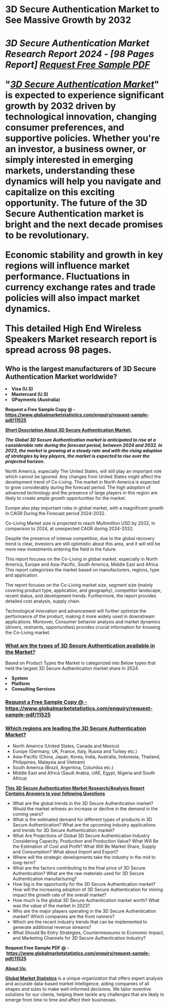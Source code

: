 <h1>3D Secure Authentication Market to See Massive Growth by 2032<h1>
<p><em><strong>3D Secure Authentication Market Research Report 2024</strong></em>&nbsp;-&nbsp;<em><strong>[98 Pages Report] </strong></em><em><strong><a href="https://www.globalmarketstatistics.com/enquiry/request-sample-pdf/11525">Request Free Sample PDF</a></strong></em></p><p>"<a style="font-style: italic; font-weight: bold;" href="https://www.globalmarketstatistics.com/market-reports/3d-secure-authentication-market-11525">3D Secure Authentication Market</a>" is expected to experience significant growth by 2032 driven by technological innovation, changing consumer preferences, and supportive policies. Whether you're an investor, a business owner, or simply interested in emerging markets, understanding these dynamics will help you navigate and capitalize on this exciting opportunity. The future of the&nbsp;3D Secure Authentication market is bright and the next decade promises to be revolutionary.</p><p>Economic stability and growth in key regions will influence market performance. Fluctuations in currency exchange rates and trade policies will also impact market dynamics.</p><p>This detailed&nbsp;High End Wireless Speakers Market research report is spread across 98 pages.</p><h2><strong>Who is the largest manufacturers of 3D Secure Authentication Market worldwide?</strong></h2><p><strong><li>Visa (U.S)<li>Mastercard (U.S)<li>GPayments (Australia)</strong></p><p><strong>Request a Free Sample Copy @ - <a href="https://www.globalmarketstatistics.com/enquiry/request-sample-pdf/11525">https://www.globalmarketstatistics.com/enquiry/request-sample-pdf/11525</a></strong></p><p><strong><u>Short Description About 3D Secure Authentication Market:</u></strong></p><p><strong><em>The Global 3D Secure Authentication market is anticipated to rise at a considerable rate during the forecast period, between 2024 and 2032. In 2023, the market is growing at a steady rate and with the rising adoption of strategies by key players, the market is expected to rise over the projected horizon.</em></strong></p><p>North America, especially The United States, will still play an important role which cannot be ignored. Any changes from United States might affect the development trend of Co-Living. The market in North America is expected to grow considerably during the forecast period. The high adoption of advanced technology and the presence of large players in this region are likely to create ample growth opportunities for the market.</p><p>Europe also play important roles in global market, with a magnificent growth in CAGR During the Forecast period 2024-2032.</p><p>Co-Living Market size is projected to reach Multimillion USD by 2032, In comparison to 2024, at unexpected CAGR during 2024-2032.</p><p>Despite the presence of intense competition, due to the global recovery trend is clear, investors are still optimistic about this area, and it will still be more new investments entering the field in the future.</p><p>This report focuses on the Co-Living in global market, especially in North America, Europe and Asia-Pacific, South America, Middle East and Africa. This report categorizes the market based on manufacturers, regions, type and application.</p><p>The report focuses on the Co-Living market size, segment size (mainly covering product type, application, and geography), competitor landscape, recent status, and development trends. Furthermore, the report provides detailed cost analysis, supply chain.</p><p>Technological innovation and advancement will further optimize the performance of the product, making it more widely used in downstream applications. Moreover, Consumer behavior analysis and market dynamics (drivers, restraints, opportunities) provides crucial information for knowing the Co-Living market.</p><h3 class="rank-math-question "><span style="text-decoration: underline;">What are the types of 3D Secure Authentication available in the Market?</span></h3><p>Based on Product Types the Market is categorized into Below types that held the largest 3D Secure Authentication market share In 2024.</p><p><strong><li>System<li>Platform<li>Consulting Services</strong></p><h3 class="rank-math-question "><span style="text-decoration: underline;">Request a Free Sample Copy @ - <a href="https://www.globalmarketstatistics.com/enquiry/request-sample-pdf/11525">https://www.globalmarketstatistics.com/enquiry/request-sample-pdf/11525</a></span></h3><h3 class="rank-math-question "><span style="text-decoration: underline;">Which regions are leading the 3D Secure Authentication Market?</span></h3><ul><li>North America (United States, Canada and Mexico)</li><li>Europe (Germany, UK, France, Italy, Russia and Turkey etc.)</li><li>Asia-Pacific (China, Japan, Korea, India, Australia, Indonesia, Thailand, Philippines, Malaysia and Vietnam)</li><li>South America (Brazil, Argentina, Columbia etc.)</li><li>Middle East and Africa (Saudi Arabia, UAE, Egypt, Nigeria and South Africa)</li></ul><p><strong><u>This 3D Secure Authentication Market Research/Analysis Report Contains Answers to your following Questions</u></strong></p><ul><li>What are the global trends in the 3D Secure Authentication market? Would the market witness an increase or decline in the demand in the coming years?</li><li>What is the estimated demand for different types of products in 3D Secure Authentication? What are the upcoming industry applications and trends for 3D Secure Authentication market?</li><li>What Are Projections of Global 3D Secure Authentication Industry Considering Capacity, Production and Production Value? What Will Be the Estimation of Cost and Profit? What Will Be Market Share, Supply and Consumption? What about Import and Export?</li><li>Where will the strategic developments take the industry in the mid to long-term?</li><li>What are the factors contributing to the final price of 3D Secure Authentication? What are the raw materials used for 3D Secure Authentication manufacturing?</li><li>How big is the opportunity for the 3D Secure Authentication market? How will the increasing adoption of 3D Secure Authentication for mining impact the growth rate of the overall market?</li><li>How much is the global 3D Secure Authentication market worth? What was the value of the market In 2023?</li><li>Who are the major players operating in the 3D Secure Authentication market? Which companies are the front runners?</li><li>Which are the recent industry trends that can be implemented to generate additional revenue streams?</li><li>What Should Be Entry Strategies, Countermeasures to Economic Impact, and Marketing Channels for 3D Secure Authentication Industry?</li></ul><p><strong>Request Free Sample PDF @ -&nbsp;<a href="https://www.globalmarketstatistics.com/enquiry/request-sample-pdf/11525">https://www.globalmarketstatistics.com/enquiry/request-sample-pdf/11525</a></strong></p><p><strong><u>About Us:</u></strong></p><p><strong><a href="https://www.globalmarketstatistics.com/">Global Market Statistics</a></strong> is a unique organization that offers expert analysis and accurate data-based market intelligence, aiding companies of all shapes and sizes to make well-informed decisions. We tailor inventive solutions for our clients, helping them tackle any challenges that are likely to emerge from time to time and affect their businesses.</p>
